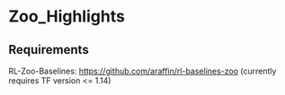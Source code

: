 # Zoo_Highlights


## Requirements
RL-Zoo-Baselines: https://github.com/araffin/rl-baselines-zoo (currently requires TF version <= 1.14)
